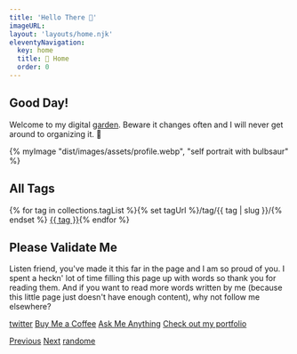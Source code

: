 ```yaml
---
title: 'Hello There 👋'
imageURL: 
layout: 'layouts/home.njk'
eleventyNavigation:
  key: home
  title: 🐀 Home
  order: 0
---
```

  <section class="indexgrid grid grid-cols-6 sm:gap-10">
 			<div class="md:col-span-2 col-span-6 p-4 font-serif bg-teal-50 sm:rounded-2xl">

<h2 class="font-sans">Good Day!</h2>

Welcome to my digital [garden](https://maggieappleton.com/garden-history). Beware it changes often and I will never get around to organizing it. 🐋
      
   </div>
      <div class="md:col-span-4 col-span-6">
 {% myImage "dist/images/assets/profile.webp", "self portrait with bulbsaur" %}      
 </div> 
  <div class="md:col-span-3 col-span-6 bg-purple-200 bg-opacity-40 backdrop-blur-lg sm:rounded-3xl overflow-hidden p-4" style="background-image: url(/images/bg/trees.avif);">
  
  <h2 class="text-4xl my-5 text-yellow-500 font-serif">All Tags</h2>
     <p class="text-sm my-2">
    {% for tag in collections.tagList %}{% set tagUrl %}/tag/{{ tag | slug }}/{% endset %} <a class="inline-block m-1 rounded-2xl bg-teal-500 font-bold text-sm text-yellow-50 p-2 hover:bg-yellow-100 hover:text-slate-600 hover:border-yellow-400 hover:shadow-lg hover:shadow-orange-400/50 hover:border-2" href="{{ tagUrl | url }}">{{ tag }}</a>{% endfor %}
    </p>         
      </div>

<div class="md:col-span-3 col-span-6 sm:rounded-3xl bg-yellow-100 overflow-hidden p-4">
  

## Please Validate Me

Listen friend, you've made it this far in the page and I am so proud of you. I spent a heckn' lot of time filling this page up with words so thank you for reading them. And if you want to read more words written by me (because this little page just doesn't have enough content), why not follow me elsewhere?

[twitter](https://twitter.com/smolcodes) [Buy Me a Coffee](https://ko-fi.com/softthemes) [Ask Me Anything](https://rep.ly/smolcodes) [Check out my portfolio](https://smolcodes.netlify.app/) 

</div>
        </section>


[Previous](https://dg-webring.netlify.app/prev) [Next](https://dg-webring.netlify.app/next) [randome](https://dg-webring.netlify.app/random)
